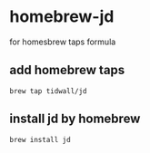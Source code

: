 # homebrew-jd

for homesbrew taps formula

## add homebrew taps

```
brew tap tidwall/jd
```

## install jd by homebrew

```
brew install jd
```
